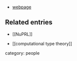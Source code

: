 

* [webpage](http://www.cs.cornell.edu/home/rc/)

## Related entries

* [[NuPRL]]

* [[computational type theory]]

category: people
